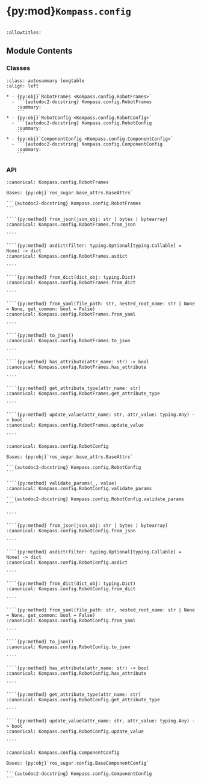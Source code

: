 # {py:mod}`Kompass.config`

```{py:module} Kompass.config
```

```{autodoc2-docstring} Kompass.config
:allowtitles:
```

## Module Contents

### Classes

````{list-table}
:class: autosummary longtable
:align: left

* - {py:obj}`RobotFrames <Kompass.config.RobotFrames>`
  - ```{autodoc2-docstring} Kompass.config.RobotFrames
    :summary:
    ```
* - {py:obj}`RobotConfig <Kompass.config.RobotConfig>`
  - ```{autodoc2-docstring} Kompass.config.RobotConfig
    :summary:
    ```
* - {py:obj}`ComponentConfig <Kompass.config.ComponentConfig>`
  - ```{autodoc2-docstring} Kompass.config.ComponentConfig
    :summary:
    ```
````

### API

`````{py:class} RobotFrames
:canonical: Kompass.config.RobotFrames

Bases: {py:obj}`ros_sugar.base_attrs.BaseAttrs`

```{autodoc2-docstring} Kompass.config.RobotFrames
```

````{py:method} from_json(json_obj: str | bytes | bytearray)
:canonical: Kompass.config.RobotFrames.from_json

````

````{py:method} asdict(filter: typing.Optional[typing.Callable] = None) -> dict
:canonical: Kompass.config.RobotFrames.asdict

````

````{py:method} from_dict(dict_obj: typing.Dict)
:canonical: Kompass.config.RobotFrames.from_dict

````

````{py:method} from_yaml(file_path: str, nested_root_name: str | None = None, get_common: bool = False)
:canonical: Kompass.config.RobotFrames.from_yaml

````

````{py:method} to_json()
:canonical: Kompass.config.RobotFrames.to_json

````

````{py:method} has_attribute(attr_name: str) -> bool
:canonical: Kompass.config.RobotFrames.has_attribute

````

````{py:method} get_attribute_type(attr_name: str)
:canonical: Kompass.config.RobotFrames.get_attribute_type

````

````{py:method} update_value(attr_name: str, attr_value: typing.Any) -> bool
:canonical: Kompass.config.RobotFrames.update_value

````

`````

`````{py:class} RobotConfig
:canonical: Kompass.config.RobotConfig

Bases: {py:obj}`ros_sugar.base_attrs.BaseAttrs`

```{autodoc2-docstring} Kompass.config.RobotConfig
```

````{py:method} validate_params(_, value)
:canonical: Kompass.config.RobotConfig.validate_params

```{autodoc2-docstring} Kompass.config.RobotConfig.validate_params
```

````

````{py:method} from_json(json_obj: str | bytes | bytearray)
:canonical: Kompass.config.RobotConfig.from_json

````

````{py:method} asdict(filter: typing.Optional[typing.Callable] = None) -> dict
:canonical: Kompass.config.RobotConfig.asdict

````

````{py:method} from_dict(dict_obj: typing.Dict)
:canonical: Kompass.config.RobotConfig.from_dict

````

````{py:method} from_yaml(file_path: str, nested_root_name: str | None = None, get_common: bool = False)
:canonical: Kompass.config.RobotConfig.from_yaml

````

````{py:method} to_json()
:canonical: Kompass.config.RobotConfig.to_json

````

````{py:method} has_attribute(attr_name: str) -> bool
:canonical: Kompass.config.RobotConfig.has_attribute

````

````{py:method} get_attribute_type(attr_name: str)
:canonical: Kompass.config.RobotConfig.get_attribute_type

````

````{py:method} update_value(attr_name: str, attr_value: typing.Any) -> bool
:canonical: Kompass.config.RobotConfig.update_value

````

`````

````{py:class} ComponentConfig
:canonical: Kompass.config.ComponentConfig

Bases: {py:obj}`ros_sugar.config.BaseComponentConfig`

```{autodoc2-docstring} Kompass.config.ComponentConfig
```

````
